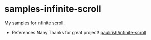 samples-infinite-scroll
=======================

My samples for infinite scroll.

* References
Many Thanks for great project!
[paulirish/infinite-scroll](https://github.com/paulirish/infinite-scroll)